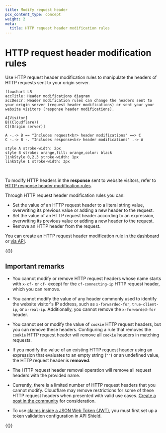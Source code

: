 ```yaml
---
title: Modify request header
pcx_content_type: concept
weight: 2
meta:
  title: HTTP request header modification rules
---
```


# HTTP request header modification rules

Use HTTP request header modification rules to manipulate the headers of HTTP requests sent to your origin server.

```mermaid
flowchart LR
accTitle: Header modifications diagram
accDescr: Header modification rules can change the headers sent to your origin server (request header modifications) or sent your your website visitors (response header modifications).

A[Visitor]
B((Cloudflare))
C[(Origin server)]

A -.-> B == "Includes request<br> header modifications" ==> C
C -.-> B -. "Includes response<br> header modifications" .-> A

style A stroke-width: 2px
style B stroke: orange,fill: orange,color: black
linkStyle 0,2,3 stroke-width: 1px
linkStyle 1 stroke-width: 3px
```
<br>

To modify HTTP headers in the **response** sent to website visitors, refer to [HTTP response header modification rules](/rules/transform/response-header-modification/).

Through HTTP request header modification rules you can:

*   Set the value of an HTTP request header to a literal string value, overwriting its previous value or adding a new header to the request.
*   Set the value of an HTTP request header according to an expression, overwriting its previous value or adding a new header to the request.
*   Remove an HTTP header from the request.

You can create an HTTP request header modification rule [in the dashboard](/rules/transform/request-header-modification/create-dashboard/) or [via API](/rules/transform/request-header-modification/create-api/).

{{<render file="_snippets-alternative.md" withParameters="request header modifications">}}<br />

## Important remarks

*   You cannot modify or remove HTTP request headers whose name starts with `x-cf-` or `cf-` except for the `cf-connecting-ip` HTTP request header, which you can remove.

*   You cannot modify the value of any header commonly used to identify the website visitor's IP address, such as `x-forwarded-for`, `true-client-ip`, or `x-real-ip`. Additionally, you cannot remove the `x-forwarded-for` header.

*   You cannot set or modify the value of `cookie` HTTP request headers, but you can remove these headers. Configuring a rule that removes the `cookie` HTTP request header will remove all `cookie` headers in matching requests.

*   If you modify the value of an existing HTTP request header using an expression that evaluates to an empty string (`""`) or an undefined value, the HTTP request header is **removed**.

*   The HTTP request header removal operation will remove all request headers with the provided name.

*   Currently, there is a limited number of HTTP request headers that you cannot modify. Cloudflare may remove restrictions for some of these HTTP request headers when presented with valid use cases. [Create a post in the community](https://community.cloudflare.com) for consideration.

*   To use [claims inside a JSON Web Token (JWT)](/api-shield/security/jwt-validation/transform-rules/), you must first set up a token validation configuration in API Shield.

{{<render file="_troubleshoot-rules-with-trace.md" withParameters="HTTP request header modification rules">}}